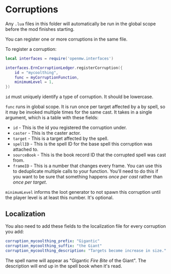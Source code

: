 # Corruptions

Any `.lua` files in this folder will automatically be run in the global scope before the mod finishes starting.

You can register one or more corruptions in the same file.

To register a corruption:
```lua
local interfaces = require('openmw.interfaces')

interfaces.ErnCorruptionLedger.registerCorruption({
    id = "mycoolthing",
    func = myCorruptionFunction,
    minimumLevel = 1,
})
```

`id` must uniquely identify a type of corruption. It should be lowercase.

`func` runs in global scope. It is run once per target affected by a by spell, so it may be invoked multiple times for the same cast. It takes in a single argument, which is a table with these fields:

* `id` - This is the id you registered the corruption under.
* `caster` - This is the caster actor.
* `target` - This is a target affected by the spell.
* `spellID` - This is the spell ID for the base spell this corruption was attached to.
* `sourceBook` - This is the book record ID that the corrupted spell was cast from.
* `frameID` - This is a number that changes every frame. You can use this to deduplicate multiple calls to your function. You'll need to do this if you want to be sure that something happens *once per cast* rather than *once per target*.

`minimumLevel` informs the loot generator to not spawn this corruption until the player level is at least this number. It's optional.

## Localization

You also need to add these fields to the localization file for every corruption you add:

```yaml
corruption_mycoolthing_prefix: "Gigantic"
corruption_mycoolthing_suffix: "the Giant"
corruption_mycoolthing_description: "Targets become increase in size."
```

The spell name will appear as "Gigantic *Fire Bite* of the Giant". The description will end up in the spell book when it's read.
